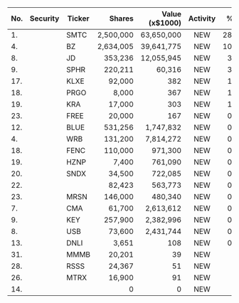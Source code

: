 No. | Security | Ticker | Shares | Value (x$1000) | Activity | % Port
|--- | --- | --- | ---:| ---:|:---:| ---:|
 1.||SMTC</a>|2,500,000|63,650,000|NEW|28.76%|<a href=rel="bookmark"></a>
4.||BZ</a>|2,634,005|39,641,775|NEW|10.81%|<a href=rel="bookmark"></a>
8.||JD</a>|353,236|12,055,945|NEW|3.28%|<a href=rel="bookmark"></a>
9.||SPHR</a>|220,211|60,316|NEW|3.05%|<a href=rel="bookmark"></a>
17.||KLXE</a>|92,000|382|NEW|1.81%|<a href=rel="bookmark"></a>
18.||PRGO</a>|8,000|367|NEW|1.74%|<a href=rel="bookmark"></a>
19.||KRA</a>|17,000|303|NEW|1.44%|<a href=rel="bookmark"></a>
23.||FREE</a>|20,000|167|NEW|0.79%|<a href=rel="bookmark"></a>
12.||BLUE</a>|531,256|1,747,832|NEW|0.78%|<a href=rel="bookmark"></a>
4.||WRB</a>|131,200|7,814,272|NEW|0.59%|<a href=rel="bookmark"></a>
18.||FENC</a>|110,000|971,300|NEW|0.43%|<a href=rel="bookmark"></a>
19.||HZNP</a>|7,400|761,090|NEW|0.34%|<a href=rel="bookmark"></a>
20.||SNDX</a>|34,500|722,085|NEW|0.32%|<a href=rel="bookmark"></a>
22.|||82,423|563,773|NEW|0.25%|rel="bookmark"></a>
23.||MRSN</a>|146,000|480,340|NEW|0.21%|<a href=rel="bookmark"></a>
7.||CMA</a>|61,700|2,613,612|NEW|0.19%|<a href=rel="bookmark"></a>
9.||KEY</a>|257,900|2,382,996|NEW|0.18%|<a href=rel="bookmark"></a>
8.||USB</a>|73,600|2,431,744|NEW|0.18%|<a href=rel="bookmark"></a>
13.||DNLI</a>|3,651|108|NEW|0.07%|<a href=rel="bookmark"></a>
31.||MMMB</a>|20,201|39|NEW|0%|<a href=rel="bookmark"></a>
28.||RSSS</a>|24,367|51|NEW|0%|<a href=rel="bookmark"></a>
26.||MTRX</a>|16,900|91|NEW|0%|<a href=rel="bookmark"></a>
14.|||0|0|NEW|0%|rel="bookmark"></a>
